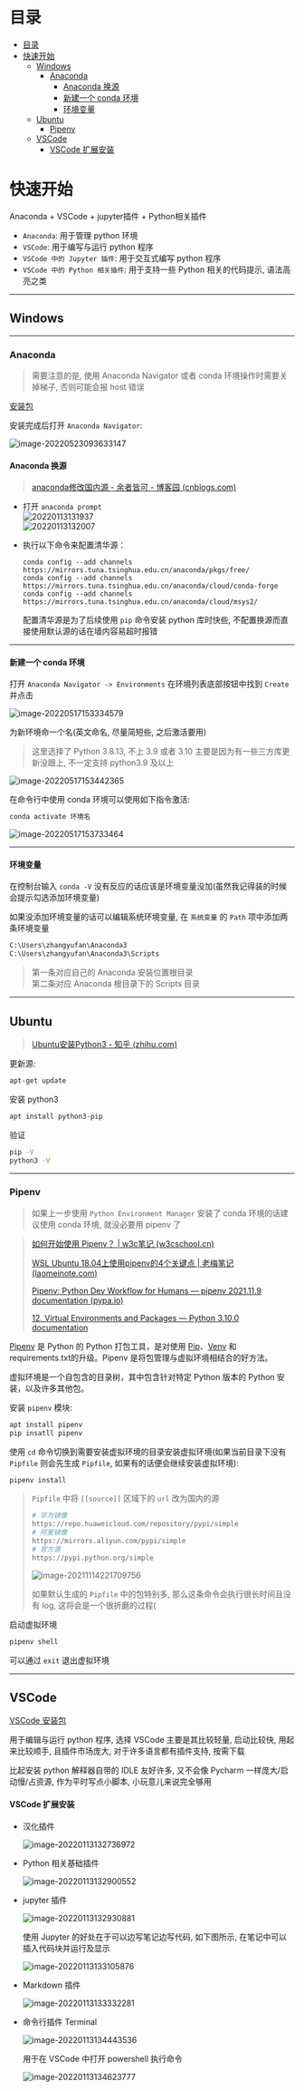 # 目录

- [目录](#目录)
- [快速开始](#快速开始)
  - [Windows](#windows)
    - [Anaconda](#anaconda)
      - [Anaconda 换源](#anaconda-换源)
      - [新建一个 conda 环境](#新建一个-conda-环境)
      - [环境变量](#环境变量)
  - [Ubuntu](#ubuntu)
    - [Pipenv](#pipenv)
  - [VSCode](#vscode)
      - [VSCode 扩展安装](#vscode-扩展安装)

# 快速开始

Anaconda + VSCode + jupyter插件 + Python相关插件
- `Anaconda`: 用于管理 python 环境
- `VSCode`: 用于编写与运行 python 程序
- `VSCode 中的 Jupyter 插件`: 用于交互式编写 python 程序
- `VSCode 中的 Python 相关插件`: 用于支持一些 Python 相关的代码提示, 语法高亮之类

----

## Windows

---

### Anaconda

> 需要注意的是, 使用 Anaconda Navigator 或者 conda 环境操作时需要关掉梯子, 否则可能会报 host 错误

[安装包](https://ayusummer-my.sharepoint.com/:u:/g/personal/233_ayusummer_onmicrosoft_com/EeoLeabp6RtDnVkgJ46y_fIB9gqFsNbpyO8BqSZzQv_r3w?e=NwyQXf)

安装完成后打开 `Anaconda Navigator`:

![image-20220523093633147](http://cdn.ayusummer233.top/img/202205230936469.png)

#### Anaconda 换源

> [anaconda修改国内源 - 余者皆可 - 博客园 (cnblogs.com)](https://www.cnblogs.com/yuvejxke/p/13169172.html)

- 打开 `anaconda prompt`   
  ![20220113131937](http://cdn.ayusummer233.top/img/20220113131937.png)  
  ![20220113132007](http://cdn.ayusummer233.top/img/20220113132007.png)

- 执行以下命令来配置清华源：
  ```shell
  conda config --add channels https://mirrors.tuna.tsinghua.edu.cn/anaconda/pkgs/free/
  conda config --add channels https://mirrors.tuna.tsinghua.edu.cn/anaconda/cloud/conda-forge
  conda config --add channels https://mirrors.tuna.tsinghua.edu.cn/anaconda/cloud/msys2/
  ```

  配置清华源是为了后续使用 `pip` 命令安装 python 库时快些, 不配置换源而直接使用默认源的话在墙内容易超时报错

---

#### 新建一个 conda 环境

打开 `Anaconda Navigator -> Environments` 在环境列表底部按钮中找到 `Create` 并点击

![image-20220517153334579](http://cdn.ayusummer233.top/img/202205171533981.png)

为新环境命一个名(英文命名, 尽量简短些, 之后激活要用)

> 这里选择了 Python 3.8.13, 不上 3.9 或者 3.10 主要是因为有一些三方库更新没跟上, 不一定支持 python3.9 及以上

![image-20220517153442365](http://cdn.ayusummer233.top/img/202205171534732.png)

在命令行中使用 conda 环境可以使用如下指令激活:

```bash
conda activate 环境名
```

![image-20220517153733464](http://cdn.ayusummer233.top/img/202205171537691.png)

---
#### 环境变量

在控制台输入 `conda -V` 没有反应的话应该是环境变量没加(虽然我记得装的时候会提示勾选添加环境变量)

如果没添加环境变量的话可以编辑系统环境变量, 在 `系统变量` 的 `Path` 项中添加两条环境变量

```bash
C:\Users\zhangyufan\Anaconda3
C:\Users\zhangyufan\Anaconda3\Scripts
```

> 第一条对应自己的 Anaconda 安装位置根目录  
> 第二条对应 Anaconda 根目录下的 Scripts 目录

---

## Ubuntu

> [Ubuntu安装Python3 - 知乎 (zhihu.com)](https://zhuanlan.zhihu.com/p/149796622)

更新源:

```bash
apt-get update
```

安装 python3

```bash
apt install python3-pip
```

验证

```bash
pip -V
python3 -V
```
---

### Pipenv

> 如果上一步使用 `Python Environment Manager` 安装了 conda 环境的话建议使用 conda 环境, 就没必要用  pipenv 了

> [如何开始使用 Pipenv？ | w3c笔记 (w3cschool.cn)](https://www.w3cschool.cn/article/94449206.html)
>
> [WSL Ubuntu 18.04上使用pipenv的4个关键点 | 老梅笔记 (laomeinote.com)](https://laomeinote.com/4-points-need-to-be-noticed-about-pipenv-usage-in-wsl-ubuntu-18.04)
>
> [Pipenv: Python Dev Workflow for Humans — pipenv 2021.11.9 documentation (pypa.io)](https://pipenv.pypa.io/en/latest/)
>
> [12. Virtual Environments and Packages — Python 3.10.0 documentation](https://docs.python.org/3/tutorial/venv.html)

[Pipenv](https://pipenv.pypa.io/en/latest/) 是 Python 的 Python 打包工具，是对使用 [Pip](https://pip.pypa.io/en/stable/)、[Venv](https://docs.python.org/3/library/venv.html) 和 requirements.txt的升级。Pipenv 是将包管理与虚拟环境相结合的好方法。

虚拟环境是一个自包含的目录树，其中包含针对特定 Python 版本的 Python 安装，以及许多其他包。


安装 `pipenv` 模块:

```sh
apt install pipenv
pip insatll pipenv
```

使用 `cd` 命令切换到需要安装虚拟环境的目录安装虚拟环境(如果当前目录下没有 `Pipfile` 则会先生成 `Pipfile`, 如果有的话便会继续安装虚拟环境):

```sh
pipenv install
```

> `Pipfile` 中将 `[[source]]` 区域下的 `url` 改为国内的源
>
> ```sh
> # 华为镜像
> https://repo.huaweicloud.com/repository/pypi/simple
> # 阿里镜像
> https://mirrors.aliyun.com/pypi/simple
> # 官方源
> https://pypi.python.org/simple
> ```
>
> ![image-20211114221709756](http://cdn.ayusummer233.top/img/202208031439022.png)
>
> 如果默认生成的 `Pipfile` 中的包特别多, 那么这条命令会执行很长时间且没有 log, 这将会是一个很折磨的过程(

启动虚拟环境

```sh
pipenv shell
```

可以通过 `exit` 退出虚拟环境



---


## VSCode

[VSCode 安装包](https://ayusummer-my.sharepoint.com/:u:/g/personal/233_ayusummer_onmicrosoft_com/EazLjY72FsFBvNS9qfiXUNsBoncvju914TnopNKvIkyU_A?e=H46sLL)

用于编辑与运行 python 程序, 选择 VSCode 主要是其比较轻量, 启动比较快, 用起来比较顺手, 且插件市场庞大, 对于许多语言都有插件支持, 按需下载

比起安装 python 解释器自带的 IDLE 友好许多, 又不会像 Pycharm 一样庞大/启动慢/占资源, 作为平时写点小脚本, 小玩意儿来说完全够用

#### VSCode 扩展安装

- 汉化插件

  ![image-20220113132736972](http://cdn.ayusummer233.top/img/202201131327282.png)

- Python 相关基础插件

  ![image-20220113132900552](http://cdn.ayusummer233.top/img/202201131329644.png)

- jupyter 插件

  ![image-20220113132930881](http://cdn.ayusummer233.top/img/202201131329984.png)

  使用 Jupyter 的好处在于可以边写笔记边写代码, 如下图所示, 在笔记中可以插入代码块并运行及显示

  ![image-20220113133105876](http://cdn.ayusummer233.top/img/202201131331074.png)

- Markdown 插件

  ![image-20220113133332281](http://cdn.ayusummer233.top/img/202201131333467.png)

- 命令行插件 Terminal

  ![image-20220113134443536](http://cdn.ayusummer233.top/img/202201131344681.png)

  用于在 VSCode 中打开 powershell 执行命令

  ![image-20220113134623777](http://cdn.ayusummer233.top/img/202201131346049.png)

